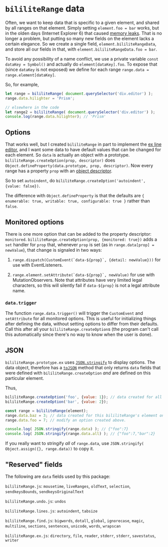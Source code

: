 # `bililiteRange` data

Often, we want to keep data that is specific to a given element, and shared by all ranges on that element.
Simply setting `element.foo = bar` works, but in the olden days (Internet Explorer 6) that 
caused [memory leaks](http://crockford.com/javascript/memory/leak.html). That is no longer a problem, but
putting so many new fields on the element lacks a certain elegance. So we create a single field, `element.bililiteRangeData`,
and store all our fields in that, with `element.bililiteRangeData.foo = bar`.

To avoid any possibility of a name conflict, we use a private variable `const dataKey = Symbol()` and actually do
`element[dataKey].foo`. To expose that (since `dataKey` is not exposed)
we define for each range `range.data = range.element[dataKey]`.

So, for example,

````js
let range = bililiteRange( document.querySelector('div.editor') );
range.data.hilighter = 'Prism';

// elsewhere in the code
let range2 = bililiteRange( document.querySelector('div.editor') );
console.log(range.data.hilighter); // 'Prism'
````

## Options

That works well, but I created `bililiteRange` in part to implement the [ex line editor](ex.md), and I want some data to have default
values that can be changed for each element. So `data` is actually an object with a prototype.
`bililiteRange.createOption(prop, descriptor)` does `Object.defineProperty(data.prototype, prop, descriptor)`. Now every range has a
property `prop` with an 
[object descriptor](https://developer.mozilla.org/en-US/docs/Web/JavaScript/Reference/Global_Objects/Object/defineProperty).

So to set `autoindent`, do `bililiteRange.createOption('autoindent', {value: false})`.

The difference with `Object.defineProperty` is that the defaults are `{
		enumerable: true,
		writable: true,
		configurable: true
	}` rather than `false`.
	

## Monitored options

There is one more option that can be added to the property descriptor: `monitored`. `bililiteRange.createOption(prop, {monitored: true})`
adds a `set` handler for `prop` that, whenever `prop` is set (as in `range.data[prop] = newValue`), that change is signaled in two ways:

1. ``range.dispatch(CustomEvent(`data-${prop}`, {detail: newValue}))`` for use with EventListeners.

2. ``range.element.setAttribute(`data-${prop}`, newValue)`` for use with MutationObservers. Note that attributes have very limited legal
characters, so this will silently fail if `data-${prop}` is not a legal attribute name.

### `data.trigger`

The function `range.data.trigger()` will trigger the `CustomEvent` and `setAttribute` for all monitored options. This is useful for initializing
things after defining the data, without setting options to differ from their defaults. Call this after all your `bililiteRange.createOption`s
(the program can't call this automatically since there's no way to know when the user is done).

## JSON

`bililiteRange.prototype.ex` uses 
[`JSON.stringify`](https://developer.mozilla.org/en-US/docs/Web/JavaScript/Reference/Global_Objects/JSON/stringify) to display 
options. The data object, therefore has a 
[`toJSON`](https://developer.mozilla.org/en-US/docs/Web/JavaScript/Reference/Global_Objects/JSON/stringify#toJSON_behavior) method
that only returns `data` fields that were defined with `bililiteRange.createOption` *and* are defined on this particular element.

Thus,

```js
bililiteRange.createOption('foo', {value: 1}); // data created for all bililiteRange's
bililiteRange.createOption('bar', {value: 2});

const range = bililiteRange(element);
range.data.baz = 3; // data created for this bililiteRange's element only
range.data.foo = 7; // modify an option created above.

console.log( JSON.stringify(range.data) ); // {"foo":7}
console.log( JSON.stringify(range.data.all) ); // {"foo":7,"bar":2}
```

If you really want to stringify *all* of `range.data`, use `JSON.stringify( Object.assign({}, range.data))` to copy it.


## "Reserved" fields

The following are `data` fields used by this package:

`bililiteRange.js`: `mousetime`, `liveRanges`, `oldText`, `selection`, `sendkeysBounds`, `sendkeysOriginalText`

`bililiteRange.undo.js`: `undos`

`bililiteRange.lines.js`: `autoindent`, `tabsize`

`bililiteRange.find.js`: `bigwords`, `dotall`, `global`, `ignorecase`, `magic`, `multiline`, `sections`, 
`sentences`, `unicode`, `words`, `wrapscan`

`bililiteRange.ex.js`: `directory`, `file`, `reader`, `stderr`, `stderr`, `savestatus`, `writer`

